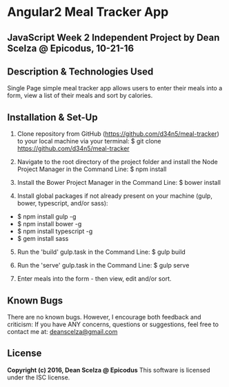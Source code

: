 
# Angular2 Meal Tracker App #

## JavaScript Week 2 Independent Project by Dean Scelza @ Epicodus, 10-21-16 ##

## Description & Technologies Used
Single Page simple meal tracker app allows users to enter their meals into a form, view a list of their meals and sort by calories.

## Installation & Set-Up
1. Clone repository from GitHub (https://github.com/d34n5/meal-tracker) to your local machine via your terminal: $ git clone https://github.com/d34n5/meal-tracker

2. Navigate to the root directory of the project folder and install the Node Project Manager in the Command Line: $ npm install

3. Install the Bower Project Manager in the Command Line: $ bower install

4. Install global packages if not already present on your machine (gulp, bower, typescript, and/or sass):
  * $ npm install gulp -g
  * $ npm install bower -g
  * $ npm install typescript -g
  * $ gem install sass

5. Run the 'build' gulp.task in the Command Line: $ gulp build

6. Run the 'serve' gulp.task in the Command Line: $ gulp serve

7. Enter meals into the form - then view, edit and/or sort.


## Known Bugs
There are no known bugs.  However, I encourage both feedback and criticism: If you have ANY concerns, questions or suggestions, feel free to contact me at:  deanscelza@gmail.com

## License
**Copyright (c) 2016, Dean Scelza @ Epicodus**
This software is licensed under the ISC license.
